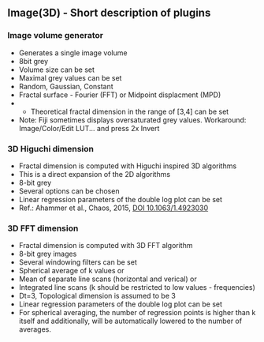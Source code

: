 ## Image(3D) - Short description of plugins

### Image volume generator
- Generates a single image volume
- 8bit grey
- Volume size can be set
- Maximal grey values can be set
- Random, Gaussian, Constant
- Fractal surface - Fourier (FFT) or Midpoint displacment (MPD)
- - Theoretical fractal dimension in the range of [3,4] can be set
- Note: Fiji sometimes displays oversaturated grey values. Workaround: Image/Color/Edit LUT... and press 2x Invert

### 3D Higuchi dimension
- Fractal dimension is computed with Higuchi inspired 3D algorithms
- This is a direct expansion of the 2D algorithms
- 8-bit grey
- Several options can be chosen
- Linear regression parameters of the double log plot can be set
- Ref.: Ahammer et al., Chaos, 2015, [DOI 10.1063/1.4923030](https://doi.org/10.1063/1.4923030)

### 3D FFT dimension
- Fractal dimension is computed with 3D FFT algorithm
- 8-bit grey images
- Several windowing filters can be set
- Spherical average of k values or
- Mean of separate line scans (horizontal and verical) or
- Integrated line scans (k should be restricted to low values - frequencies)
- Dt=3, Topological dimension is assumed to be 3
- Linear regression parameters of the double log plot can be set
- For spherical averaging, the number of regression points is higher than k itself and additionally, will be automatically lowered to the number of averages.  
